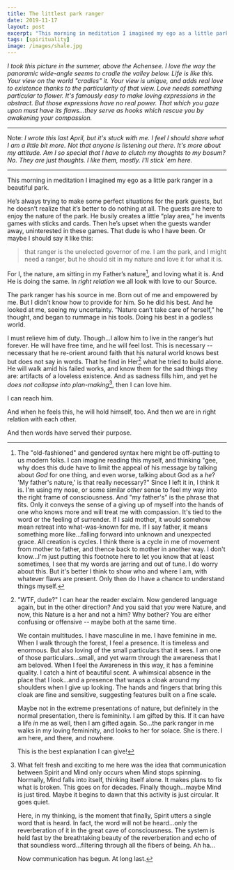 ```yaml
---
title: The littlest park ranger
date: 2019-11-17
layout: post
excerpt: "This morning in meditation I imagined my ego as a little park ranger in a beautiful park..."
tags: [spirituality]
image: /images/shale.jpg
---
```


*I took this picture in the summer, above the Achensee. I love the way the panoramic
wide-angle seems to cradle the valley below. Life is like this. Your view on
the world "cradles" it. Your view is unique, and adds real love to existence
thanks to the particularity of that view. Love needs something particular to
flower. It's famously easy to make loving expressions in the abstract.
But those expressions have no real power. That which you gaze upon must have
its flaws...they serve as hooks which rescue you by awakening your compassion.*

----

Note: *I wrote this last April, but it's stuck with me. I feel I should share what I am
a little bit more. Not that anyone is listening out there. It's more about
my attitude. Am I so special that I have to clutch my thoughts to my bosum?
No. They are just thoughts. I like them, mostly. I'll stick 'em here.*

----

This morning in meditation I imagined my ego as a little park ranger in a
beautiful park.

He’s always trying to make some perfect situations for the park guests, but he
doesn’t realize that it’s better to do nothing at all. The guests are here to
enjoy the nature of the park. He busily creates a little “play area,” he
invents games with sticks and cards. Then he’s upset when the guests wander
away, uninterested in these games. That dude is who I have been. Or maybe I
should say it like this:

> that ranger is the unelected governor of me. I am the
> park, and I might need a ranger, but he should sit in my nature and love it for
> what it is.

For I, the nature, am sitting in my Father’s nature[^1], and loving what it is. And
He is doing the same. In *right relation* we all look with love to our Source.

The park ranger has his source in me. Born out of me and empowered by me. But I
didn’t know how to provide for him. So he did his best. And he looked at me,
seeing my uncertainty. “Nature can’t take care of herself,” he thought, and
began to rummage in his tools. Doing his best in a godless world.

I must relieve him of duty. Though...I allow him to live in the ranger’s hut
forever. He will have free time, and he will feel lost. This is necessary --
necessary that he re-orient around faith that his natural world knows best but
does not say in words. That
he find in Her[^2] what he tried to build alone. He will walk amid his failed
works, and know them for the sad things they are: artifacts of a loveless
existence. And as sadness fills him, and yet he *does not collapse into
plan-making*[^3], then I can love him.

I can reach him.

And when he feels this, he will hold himself, too. And then we are in right
relation with each other.

And then words have served their purpose.

[^1]:
    The "old-fashioned" and gendered syntax here might be off-putting to us
    modern folks. I can imagine reading this myself, and thinking "gee, why does
    this dude have to limit the appeal of his message by talking about *God* for
    one thing, and even worse, talking about God as a *he*? 'My father's nature,'
    is that really necessary?" Since I left it in, I think it is. I'm using my
    nose, or some similar *other* sense to feel my way into the right frame of
    consciousness. And "my father's" is the phrase that fits. Only it conveys
    the sense of a giving up of myself into the hands of one who knows more and
    will treat me with compassion. It's tied to the word or the feeling of
    surrender. If I said mother, it would somehow mean retreat into what-was-known
    for me. If I say father, it means something more like...falling forward into
    unknown and unexpected grace. All creation is cycles. I think there is a cycle
    in me of movement from mother to father, and thence back to mother in another
    way. I don't know...I'm just putting this footnote here to let you know that
    at least sometimes, I see that my words are jarring and out of tune. I do
    worry about this. But it's better I think to show who and where I am, with
    whatever flaws are present. Only then do I have a chance to understand things
    myself.

[^2]:
    "WTF, dude?" I can hear the reader exclaim. Now gendered language again, but in
    the other direction? And you said that *you* were Nature, and now, this Nature is
    a her and not a him? Why bother? You are either confusing or offensive -- maybe
    both at the same time.
     
    We contain multitudes. I have masculine in me. I have feminine in me. When I walk
    through the forest, I feel a presence. It is timeless and enormous. But also
    loving of the small particulars that it sees. I am one of those particulars...small,
    and yet warm through the awareness that I am beloved. When I feel the Awareness in
    this way, it has a feminine quality. I catch a hint of beautiful scent. A whimsical
    absence in the place that I look...and a presence that wraps a cloak around my
    shoulders when I give up looking. The hands and fingers that bring this cloak are
    fine and sensitive, suggesting features built on a fine scale.
     
    Maybe not in the extreme presentations of nature, but definitely in the normal
    presentation, there is femininity. I am gifted by this. If it can have a life *in*
    me as well, then I am gifted again. So...the park ranger in me walks in my
    loving femininity, and looks to her for solace. She is there. I am here, and there,
    and nowhere.
     
    This is the best explanation I can give!

[^3]:
    What felt fresh and exciting to me here was the idea that communication between Spirit
    and Mind only occurs when Mind stops spinning. Normally, Mind falls into itself, thinking
    itself alone. It makes plans to fix what is broken. This goes on for decades. Finally
    though...maybe Mind is just tired. Maybe it begins to dawn that this activity is just
    circular. It goes quiet.

    Here, in my thinking, is the moment that finally, Spirit utters a single word that is heard.
    In fact, the word will not be heard...only the reverberation of it in the great cave of
    consciousness. The system is held fast by the breathtaking beauty of the reverberation and
    echo of that soundless word...filtering through all the fibers of being. Ah ha...
     
    Now communication has begun. At long last.
